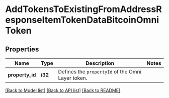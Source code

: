 # AddTokensToExistingFromAddressResponseItemTokenDataBitcoinOmniToken

## Properties

Name | Type | Description | Notes
------------ | ------------- | ------------- | -------------
**property_id** | **i32** | Defines the `propertyId` of the Omni Layer token. | 

[[Back to Model list]](../README.md#documentation-for-models) [[Back to API list]](../README.md#documentation-for-api-endpoints) [[Back to README]](../README.md)


